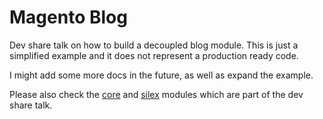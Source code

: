 Magento Blog
============

Dev share talk on how to build a decoupled blog module. This is just a simplified example and it does not represent a production ready code.

I might add some more docs in the future, as well as expand the example.

Please also check the [core](https://github.com/dpoposki/blog.git) and [silex](https://github.com/dpoposki/silex-blog.git) modules which are part of the dev share talk.